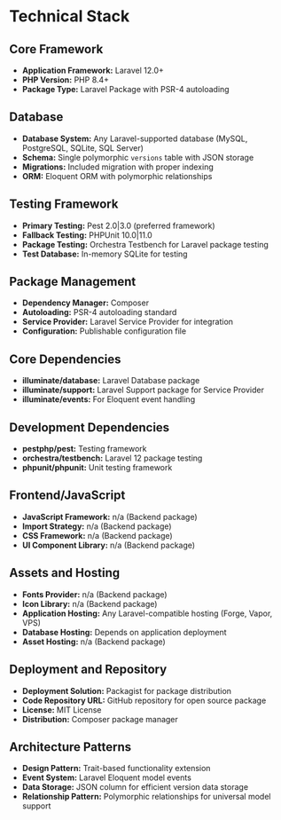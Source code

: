 # Technical Stack

## Core Framework
- **Application Framework:** Laravel 12.0+
- **PHP Version:** PHP 8.4+
- **Package Type:** Laravel Package with PSR-4 autoloading

## Database
- **Database System:** Any Laravel-supported database (MySQL, PostgreSQL, SQLite, SQL Server)
- **Schema:** Single polymorphic `versions` table with JSON storage
- **Migrations:** Included migration with proper indexing
- **ORM:** Eloquent ORM with polymorphic relationships

## Testing Framework
- **Primary Testing:** Pest 2.0|3.0 (preferred framework)
- **Fallback Testing:** PHPUnit 10.0|11.0
- **Package Testing:** Orchestra Testbench for Laravel package testing
- **Test Database:** In-memory SQLite for testing

## Package Management
- **Dependency Manager:** Composer
- **Autoloading:** PSR-4 autoloading standard
- **Service Provider:** Laravel Service Provider for integration
- **Configuration:** Publishable configuration file

## Core Dependencies
- **illuminate/database:** Laravel Database package
- **illuminate/support:** Laravel Support package for Service Provider
- **illuminate/events:** For Eloquent event handling

## Development Dependencies
- **pestphp/pest:** Testing framework
- **orchestra/testbench:** Laravel 12 package testing
- **phpunit/phpunit:** Unit testing framework

## Frontend/JavaScript
- **JavaScript Framework:** n/a (Backend package)
- **Import Strategy:** n/a (Backend package)
- **CSS Framework:** n/a (Backend package)
- **UI Component Library:** n/a (Backend package)

## Assets and Hosting
- **Fonts Provider:** n/a (Backend package)
- **Icon Library:** n/a (Backend package)
- **Application Hosting:** Any Laravel-compatible hosting (Forge, Vapor, VPS)
- **Database Hosting:** Depends on application deployment
- **Asset Hosting:** n/a (Backend package)

## Deployment and Repository
- **Deployment Solution:** Packagist for package distribution
- **Code Repository URL:** GitHub repository for open source package
- **License:** MIT License
- **Distribution:** Composer package manager

## Architecture Patterns
- **Design Pattern:** Trait-based functionality extension
- **Event System:** Laravel Eloquent model events
- **Data Storage:** JSON column for efficient version data storage
- **Relationship Pattern:** Polymorphic relationships for universal model support